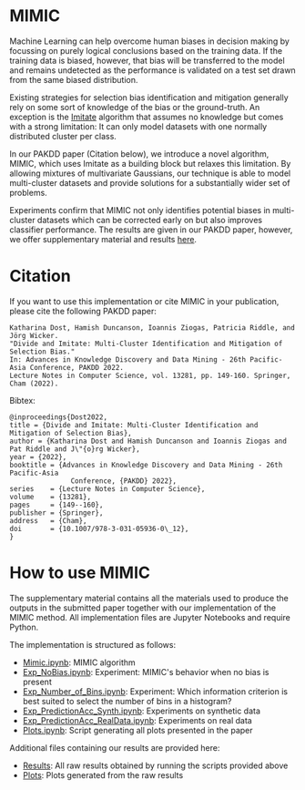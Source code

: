 # MIMIC

Machine Learning can help overcome human biases in decision making by focussing on purely logical conclusions based on the training data. If the training data is biased, however, that bias will be transferred to the model and remains undetected as the performance is validated on a test set drawn from the same biased distribution.

Existing strategies for selection bias identification and mitigation generally rely on some sort of knowledge of the bias or the ground-truth. An exception is the [Imitate](https://github.com/KatDost/Imitate) algorithm that assumes no knowledge but comes with a strong limitation: It can only model datasets with one normally distributed cluster per class. 

In our PAKDD paper (Citation below), we introduce a novel algorithm, MIMIC, which uses Imitate as a building block but relaxes this limitation. By allowing mixtures of multivariate Gaussians, our technique is able to model multi-cluster datasets and provide solutions for a substantially wider set of problems.

Experiments confirm that MIMIC not only identifies potential biases in multi-cluster datasets which can be corrected early on but also improves classifier performance. The results are given in our PAKDD paper, however, we offer supplementary material and results [here](Mimic_Supplementary.pdf).

# Citation
If you want to use this implementation or cite MIMIC in your publication, please cite the following PAKDD paper:
```
Katharina Dost, Hamish Duncanson, Ioannis Ziogas, Patricia Riddle, and Jörg Wicker.
"Divide and Imitate: Multi-Cluster Identification and Mitigation of Selection Bias."
In: Advances in Knowledge Discovery and Data Mining - 26th Pacific-Asia Conference, PAKDD 2022. 
Lecture Notes in Computer Science, vol. 13281, pp. 149-160. Springer, Cham (2022).
```

Bibtex:
```
@inproceedings{Dost2022,
title = {Divide and Imitate: Multi-Cluster Identification and Mitigation of Selection Bias},
author = {Katharina Dost and Hamish Duncanson and Ioannis Ziogas and Pat Riddle and J\"{o}rg Wicker},
year = {2022},
booktitle = {Advances in Knowledge Discovery and Data Mining - 26th Pacific-Asia
               Conference, {PAKDD} 2022},
series    = {Lecture Notes in Computer Science},
volume    = {13281},
pages     = {149--160},
publisher = {Springer},
address   = {Cham},
doi       = {10.1007/978-3-031-05936-0\_12},
}
```

# How to use MIMIC
The supplementary material contains all the materials used to produce the outputs in the submitted paper together with our implementation of the MIMIC method. All implementation files are Jupyter Notebooks and require Python.

The implementation is structured as follows:
- [Mimic.ipynb](Mimic.ipynb): MIMIC algorithm
- [Exp_NoBias.ipynb](Exp_NoBias.ipynb): Experiment: MIMIC's behavior when no bias is present
- [Exp_Number_of_Bins.ipynb](Exp_Number_of_Bins.ipynb): Experiment: Which information criterion is best suited to select the number of bins in a histogram?
- [Exp_PredictionAcc_Synth.ipynb](Exp_PredictionAcc_Synth.ipynb): Experiments on synthetic data
- [Exp_PredictionAcc_RealData.ipynb](Exp_PredictionAcc_RealData.ipynb): Experiments on real data
- [Plots.ipynb](Plots.ipynb): Script generating all plots presented in the paper

Additional files containing our results are provided here:
- [Results](Results/): All raw results obtained by running the scripts provided above
- [Plots](Plots/): Plots generated from the raw results
